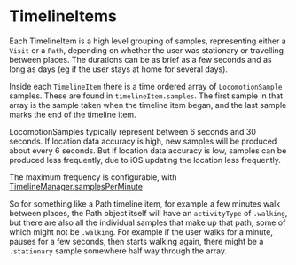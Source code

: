 # TimelineItems

Each TimelineItem is a high level grouping of samples, representing either a `Visit` or a `Path`, depending on whether the user was stationary or travelling between places. The durations can be as brief as a few seconds and as long as days (eg if the user stays at home for several days).

Inside each `TimelineItem` there is a time ordered array of `LocomotionSample` samples. These are found in `timelineItem.samples`. The first sample in that array is the sample taken when the timeline item began, and the last sample marks the end of the timeline item.

LocomotionSamples typically represent between 6 seconds and 30 seconds. If location data accuracy is high, new samples will be produced about every 6 seconds. But if location data accuracy is low, samples can be produced less frequently, due to iOS updating the location less frequently.

The maximum frequency is configurable, with [TimelineManager.samplesPerMinute](https://www.bigpaua.com/locokit/docs/Classes/TimelineManager.html#/Settings)

So for something like a Path timeline item, for example a few minutes walk between places, the Path object itself will have an `activityType` of `.walking`, but there are also all the individual samples that make up that path, some of which might not be `.walking`. For example if the user walks for a minute, pauses for a few seconds, then starts walking again, there might be a `.stationary` sample somewhere half way through the array.